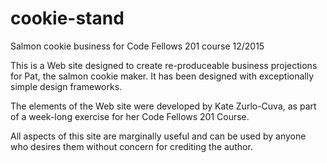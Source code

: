 # cookie-stand
Salmon cookie business for Code Fellows 201 course 12/2015

This is a Web site designed to create re-produceable business projections for Pat, the salmon cookie maker. It has been designed with exceptionally simple design frameworks.

The elements of the Web site were developed by Kate Zurlo-Cuva, as part of a week-long exercise for her Code Fellows 201 Course.

All aspects of this site are marginally useful and can be used by anyone who desires them without concern for crediting the author.
